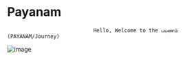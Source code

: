 # Payanam

                                Hello, Welcome to the பயணம் (PAYANAM/Journey)
![image](https://user-images.githubusercontent.com/59043812/181462517-bb4214d3-8de4-4cf1-8d5d-c213832a55e9.png)
